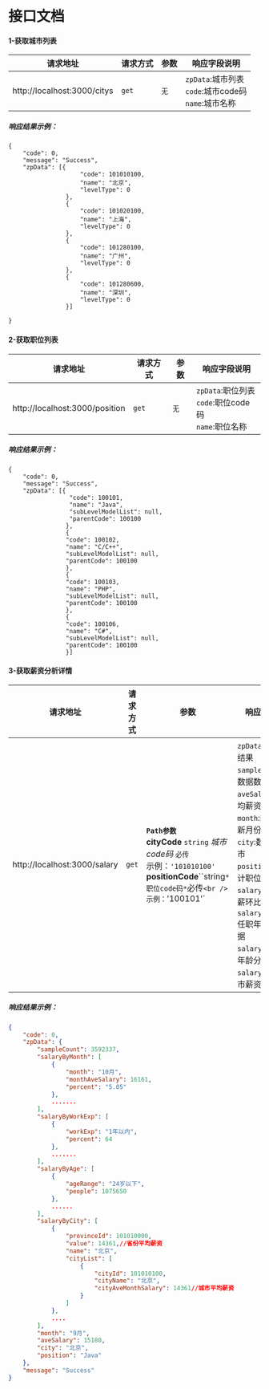 # 接口文档

#### 1-获取城市列表

| 请求地址                    | 请求方式 | 参数 | 响应字段说明                                                |
| --------------------------- | -------- | ---- | ----------------------------------------------------------- |
| http://localhost:3000/citys | `get`    | `无` | `zpData`:城市列表<br/>`code`:城市code码<br/>`name`:城市名称 |

##### **响应结果示例：**

```
{
    "code": 0,
    "message": "Success",
    "zpData": [{
                    "code": 101010100,
                    "name": "北京",
                    "levelType": 0
                },
                {
                    "code": 101020100,
                    "name": "上海",
                    "levelType": 0
                },
                {
                    "code": 101280100,
                    "name": "广州",
                    "levelType": 0
                },
                {
                    "code": 101280600,
                    "name": "深圳",
                    "levelType": 0
                }]
    
}
```



#### 2-获取职位列表

| 请求地址                       | 请求方式 | 参数 | 响应字段说明                                                |
| ------------------------------ | -------- | ---- | ----------------------------------------------------------- |
| http://localhost:3000/position | `get`    | `无` | `zpData`:职位列表<br/>`code`:职位code码<br/>`name`:职位名称 |

##### **响应结果示例：**

```
{
    "code": 0,
    "message": "Success",
    "zpData": [{
                 "code": 100101,
                 "name": "Java",
                 "subLevelModelList": null,
                 "parentCode": 100100
                },
                {
                "code": 100102,
                "name": "C/C++",
                "subLevelModelList": null,
                "parentCode": 100100
                },
                {
                "code": 100103,
                "name": "PHP",
                "subLevelModelList": null,
                "parentCode": 100100
                },
                {
                "code": 100106,
                "name": "C#",
                "subLevelModelList": null,
                "parentCode": 100100
                }]
```



#### 3-获取薪资分析详情

| 请求地址                     | 请求方式 | 参数                                                         | 响应字段说明                                                 |
| ---------------------------- | -------- | ------------------------------------------------------------ | ------------------------------------------------------------ |
| http://localhost:3000/salary | `get`    | **`Path参数`**<br />**cityCode** `string` *城市code码* `必传`<br />示例：`'101010100'`<br />**positionCode**``string` *职位code码* `必传`<br />示例：`'100101'` | `zpData`:薪资分析结果<br/>`sampleCount`:样本数据数量<br/>`aveSalary`:职位平均薪资<br/>`month`:数据统计最新月份<br />`city`:数据统计城市<br />`position`:数据统计职位<br />`salaryByMonth`:月薪环比数据<br />`salaryByWorkExp`:任职年限分布数据<br />`salaryByAge`:任职年龄分布<br />`salaryByCity`:城市薪资数据 |

##### **响应结果示例：**

```json
{
    "code": 0,
    "zpData": {
        "sampleCount": 3592337,
        "salaryByMonth": [
            {
                "month": "10月",
                "monthAveSalary": 16161,
                "percent": "5.05"
            },
       		.......
        ],
        "salaryByWorkExp": [
            {
                "workExp": "1年以内",
                "percent": 64
            },
           	.......
        ],
        "salaryByAge": [
            {
                "ageRange": "24岁以下",
                "people": 1075650
            },
            ......
        ],
        "salaryByCity": [
            {
                "provinceId": 101010000,
                "value": 14361,//省份平均薪资
                "name": "北京",
                "cityList": [
                    {
                        "cityId": 101010100,
                        "cityName": "北京",
                        "cityAveMonthSalary": 14361//城市平均薪资
                    }
                ]
            },
            ....
        ],
        "month": "9月",
        "aveSalary": 15180,
        "city": "北京",
        "position": "Java"
    },
    "message": "Success"
}
```

